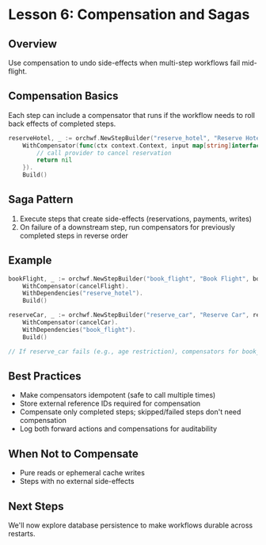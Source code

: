 # Lesson 6: Compensation and Sagas

## Overview

Use compensation to undo side-effects when multi-step workflows fail mid-flight.

## Compensation Basics

Each step can include a compensator that runs if the workflow needs to roll back effects of completed steps.

```go
reserveHotel, _ := orchwf.NewStepBuilder("reserve_hotel", "Reserve Hotel", reserveHotelExec).
    WithCompensator(func(ctx context.Context, input map[string]interface{}) error {
        // call provider to cancel reservation
        return nil
    }).
    Build()
```

## Saga Pattern

1. Execute steps that create side-effects (reservations, payments, writes)
2. On failure of a downstream step, run compensators for previously completed steps in reverse order

## Example

```go
bookFlight, _ := orchwf.NewStepBuilder("book_flight", "Book Flight", bookFlightExec).
    WithCompensator(cancelFlight).
    WithDependencies("reserve_hotel").
    Build()

reserveCar, _ := orchwf.NewStepBuilder("reserve_car", "Reserve Car", reserveCarExec).
    WithCompensator(cancelCar).
    WithDependencies("book_flight").
    Build()

// If reserve_car fails (e.g., age restriction), compensators for book_flight and reserve_hotel will run.
```

## Best Practices

- Make compensators idempotent (safe to call multiple times)
- Store external reference IDs required for compensation
- Compensate only completed steps; skipped/failed steps don't need compensation
- Log both forward actions and compensations for auditability

## When Not to Compensate

- Pure reads or ephemeral cache writes
- Steps with no external side-effects

## Next Steps
We'll now explore database persistence to make workflows durable across restarts.


